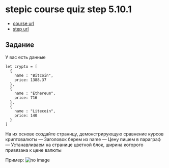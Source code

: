 # stepic course quiz step 5.10.1 

 * [course url](https://stepik.org/8540)
 * [step url](https://stepik.org/lesson/87560/step/1?unit=63932)
 
 
## Задание

У вас есть данные

```
let crypto = [
  {
    name : "Bitcoin",
    price: 1388.37
  },
  {
    name : "Ethereum",
    price: 716
  },
  {
    name : "Litecoin",
    price: 140
  }
]
```

На их основе создайте страницу, демонстрирующую сравнение курсов криптовалюты
— Заголовок берем из name
— Цену пишем в параграф
— Устанавливаем на странице цветной блок, ширина которого привязана к цене валюты

Пример:
![no image](https://ucarecdn.com/f5c19cae-4551-4445-a422-874925fbceee/ "example pic")
